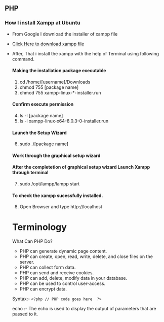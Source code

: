 ## PHP
### How I install Xampp at Ubuntu
* From Google I download the installer of xampp file
* [Click Here to download xampp file](https://www.apachefriends.org/index.html)
* After, That i install the xampp with the help of Terminal using following command. <br>
  #### Making the installation package executable
  1) cd /home/[username]/Downloads  <br>
  2) chmod 755 [package name] <br>
  3) chmod 755 xampp-linux-*-installer.run <br>
  ####  Confirm execute permission <br>
  4) ls -l [package name] <br>
  5) ls -l xampp-linux-x64-8.0.3-0-installer.run <br>
  #### Launch the Setup Wizard  <br>
  6) sudo ./[package name] <br>
  #### Work through the graphical setup wizard <br>
  #### After the completetion of graphical setup wizard Launch Xampp through terminal <br>
  7) sudo /opt/lampp/lampp start
  #### To check the xampp sucessfully installed.
  8) Open Browser and type http://localhost
  
  # Terminology <br>
  
  What Can PHP Do?
  * PHP can generate dynamic page content.
  * PHP can create, open, read, write, delete, and close files on the server.
  * PHP can collect form data.
  * PHP can send and receive cookies.
  * PHP can add, delete, modify data in your database.
  * PHP can be used to control user-access.
  * PHP can encrypt data.
  
  Syntax:-
    `<?php
        // PHP code goes here 
    ?>`
  
  echo :- The echo is used to display the output of parameters that are passed to it.